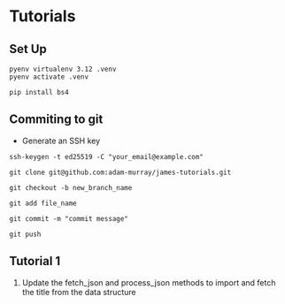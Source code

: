 # Tutorials

## Set Up
```
pyenv virtualenv 3.12 .venv
pyenv activate .venv

pip install bs4
```

## Commiting to git 
* Generate an SSH key 
```
ssh-keygen -t ed25519 -C "your_email@example.com"
```

```
git clone git@github.com:adam-murray/james-tutorials.git
```

```
git checkout -b new_branch_name
```

```
git add file_name
```

```
git commit -m "commit message"

git push 
```

## Tutorial 1

1. Update the fetch_json and process_json methods to import and fetch the title from the data structure
